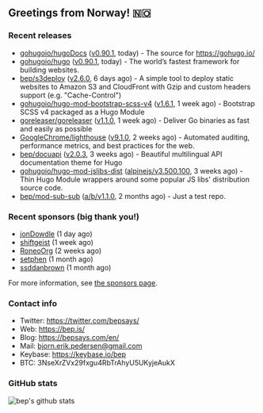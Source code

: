 ## Greetings from Norway! 🇳🇴

### Recent releases
- [gohugoio/hugoDocs](https://github.com/gohugoio/hugoDocs) ([v0.90.1](https://github.com/gohugoio/hugoDocs/releases/tag/v0.90.1), today) - The source for https://gohugo.io/
- [gohugoio/hugo](https://github.com/gohugoio/hugo) ([v0.90.1](https://github.com/gohugoio/hugo/releases/tag/v0.90.1), today) - The world’s fastest framework for building websites.
- [bep/s3deploy](https://github.com/bep/s3deploy) ([v2.6.0](https://github.com/bep/s3deploy/releases/tag/v2.6.0), 6 days ago) - A simple tool to deploy static websites to Amazon S3 and CloudFront with Gzip and custom headers support (e.g. &#34;Cache-Control&#34;)
- [gohugoio/hugo-mod-bootstrap-scss-v4](https://github.com/gohugoio/hugo-mod-bootstrap-scss-v4) ([v1.6.1](https://github.com/gohugoio/hugo-mod-bootstrap-scss-v4/releases/tag/v1.6.1), 1 week ago) - Bootstrap SCSS v4 packaged as a Hugo Module
- [goreleaser/goreleaser](https://github.com/goreleaser/goreleaser) ([v1.1.0](https://github.com/goreleaser/goreleaser/releases/tag/v1.1.0), 1 week ago) - Deliver Go binaries as fast and easily as possible
- [GoogleChrome/lighthouse](https://github.com/GoogleChrome/lighthouse) ([v9.1.0](https://github.com/GoogleChrome/lighthouse/releases/tag/v9.1.0), 2 weeks ago) - Automated auditing, performance metrics, and best practices for the web.
- [bep/docuapi](https://github.com/bep/docuapi) ([v2.0.3](https://github.com/bep/docuapi/releases/tag/v2.0.3), 3 weeks ago) - Beautiful multilingual API documentation theme for Hugo
- [gohugoio/hugo-mod-jslibs-dist](https://github.com/gohugoio/hugo-mod-jslibs-dist) ([alpinejs/v3.500.100](https://github.com/gohugoio/hugo-mod-jslibs-dist/releases/tag/alpinejs%2Fv3.500.100), 3 weeks ago) - Thin Hugo Module wrappers around some popular JS libs&#39; distribution source code.
- [bep/mod-sub-sub](https://github.com/bep/mod-sub-sub) ([a/b/v1.1.0](https://github.com/bep/mod-sub-sub/releases/tag/a%2Fb%2Fv1.1.0), 2 months ago) - Just a test repo.


### Recent sponsors (big thank you!)

- [jonDowdle](https://github.com/jonDowdle) (1 day ago)
- [shiftgeist](https://github.com/shiftgeist) (1 week ago)
- [RoneoOrg](https://github.com/RoneoOrg) (2 weeks ago)
- [setphen](https://github.com/setphen) (1 month ago)
- [ssddanbrown](https://github.com/ssddanbrown) (1 month ago)

For more information, see [the sponsors page](https://github.com/sponsors/bep/).

### Contact info
- Twitter: https://twitter.com/bepsays/
- Web: https://bep.is/
- Blog: https://bepsays.com/en/
- Mail: bjorn.erik.pedersen@gmail.com
- Keybase: https://keybase.io/bep
- BTC: 3NseXrZVx29fxgu4RbTrAhyU5UKyjeAukX


### GitHub stats
![bep's github stats](https://github-readme-stats.vercel.app/api?username=bep&count_private=true&hide_title=true)

